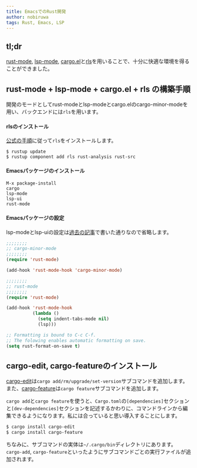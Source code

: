 ```yaml
---
title: EmacsでのRust開発
author: nobiruwa
tags: Rust, Emacs, LSP
---
```


## tl;dr

[rust-mode](https://github.com/rust-lang/rust-mode), [lsp-mode](https://github.com/emacs-lsp/lsp-mode), [cargo.el](https://github.com/kwrooijen/cargo.el)と[rls](https://github.com/rust-lang/rls)を用いることで、十分に快適な環境を得ることができました。

## rust-mode + lsp-mode + cargo.el + rls の構築手順

開発のモードとしてrust-modeとlsp-modeとcargo.elのcargo-minor-modeを用い、バックエンドには`rls`を用います。


#### rlsのインストール

[公式の手順](https://github.com/rust-lang/rls#setup)に従って`rls`をインストールします。

```console
$ rustup update
$ rustup component add rls rust-analysis rust-src
```

#### Emacsパッケージのインストール

```emacs
M-x package-install
cargo
lsp-mode
lsp-ui
rust-mode
```

#### Emacsパッケージの設定

lsp-modeとlsp-uiの設定は[過去の記事](2019-04-07-emacs-as-cpp-ide.md)で書いた通りなので省略します。

```lisp
;;;;;;;;
;; cargo-minor-mode
;;;;;;;;
(require 'rust-mode)

(add-hook 'rust-mode-hook 'cargo-minor-mode)
```

```lisp
;;;;;;;;
;; rust-mode
;;;;;;;;
(require 'rust-mode)

(add-hook 'rust-mode-hook
          (lambda ()
            (setq indent-tabs-mode nil)
            (lsp)))

;; Formatting is bound to C-c C-f.
;; The folowing enables automatic formatting on save.
(setq rust-format-on-save t)
```

## cargo-edit, cargo-featureのインストール

[cargo-edit](https://github.com/killercup/cargo-edit)は`cargo add/rm/upgrade/set-version`サブコマンドを追加します。また、[cargo-feature](https://github.com/Riey/cargo-feature)は`cargo feature`サブコマンドを追加します。

`cargo add`と`cargo feature`を使うと、`Cargo.toml`の`[dependencies]`セクションと`[dev-dependencies]`セクションを記述するかわりに、コマンドラインから編集できるようになります。私には合っていると思い導入することにします。

```bash
$ cargo install cargo-edit
$ cargo install cargo-feature
```

ちなみに、サブコマンドの実体は`~/.cargo/bin`ディレクトリにあります。`cargo-add`, `cargo-feature`といったようにサブコマンドごとの実行ファイルが追加されます。

